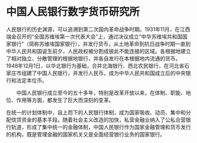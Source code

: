 # 中国人民银行数字货币研究所

人民银行的历史渊源，可以追溯到第二次国内革命战争时期。1931年11月，在江西瑞金召开的“全国苏维埃第一次代表大会”上，通过决议成立“中华苏维埃共和国国家银行”（简称苏维埃国家银行），并发行货币。从土地革命到抗日战争时期一直到中华人民共和国诞生前夕，人民政权被分割成彼此不能连接的区域。各根据地建立了相对独立、分散管理的根据地银行，并各自发行在本根据地内流通的货币。1948年12月1日，以华北银行为基础，合并北海银行、西北农民银行，在河北省石家庄市组建了中国人民银行，并发行人民币，成为中华人民共和国成立后的中央银行和法定本位币。

　　中国人民银行成立至今的五十多年，特别是改革开放以来，在体制、职能、地位、作用等方面，都发生了巨大而深刻的变革。

在统一的计划体制中，自上而下的人民银行体制，成为国家吸收、动员、集中和分配信贷资金的基本手段。随着社会主义改造的加快，私营金融业纳入了公私合营银行轨道，形成了集中统一的金融体制，中国人民银行作为国家金融管理和货币发行的机构，既是管理金融的国家机关又是全面经营银行业务的国家银行。
